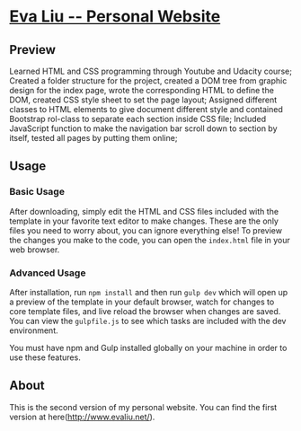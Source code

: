 # [Eva Liu -- Personal Website](http://www.evaliu.net/)


## Preview

Learned HTML and CSS programming through Youtube and Udacity course;
Created a folder structure for the project, created a DOM tree from graphic design for the index page, wrote the corresponding HTML to define the DOM, created CSS style sheet to set the page layout;
Assigned different classes to HTML elements to give document different style and contained Bootstrap rol-class to separate each section inside CSS file;
Included JavaScript function to make the navigation bar scroll down to section by itself, tested all pages by putting them online; 


## Usage

### Basic Usage

After downloading, simply edit the HTML and CSS files included with the template in your favorite text editor to make changes. These are the only files you need to worry about, you can ignore everything else! To preview the changes you make to the code, you can open the `index.html` file in your web browser.

### Advanced Usage

After installation, run `npm install` and then run `gulp dev` which will open up a preview of the template in your default browser, watch for changes to core template files, and live reload the browser when changes are saved. You can view the `gulpfile.js` to see which tasks are included with the dev environment.

You must have npm and Gulp installed globally on your machine in order to use these features.


## About

This is the second version of my personal website. You can find the first version at here(http://www.evaliu.net/).

